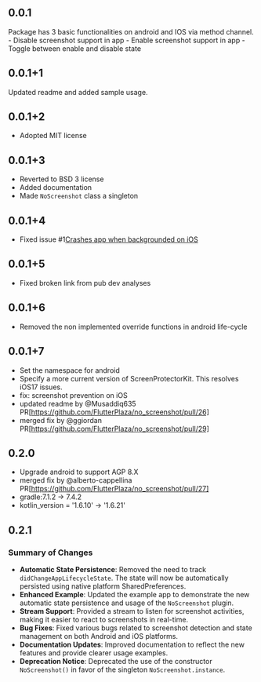 ## 0.0.1

Package has 3 basic functionalities on android and IOS via method channel.
    - Disable screenshot support in app
    - Enable screenshot support in app
    - Toggle between enable and disable state

## 0.0.1+1

Updated readme and added sample usage.

## 0.0.1+2

- Adopted MIT license

## 0.0.1+3

- Reverted to BSD 3 license
- Added documentation
- Made `NoScreenshot` class a singleton

## 0.0.1+4

- Fixed issue #1[Crashes app when backgrounded on iOS](https://github.com/FlutterPlaza/no_screenshot/issues/1)

## 0.0.1+5

- Fixed broken link from pub dev analyses

## 0.0.1+6

- Removed the non implemented override functions in android life-cycle

## 0.0.1+7

- Set the namespace for android
- Specify a more current version of ScreenProtectorKit.  This resolves iOS17 issues.
- fix: screenshot prevention on iOS
- updated readme by @Musaddiq635 PR[https://github.com/FlutterPlaza/no_screenshot/pull/26]
- merged fix by @ggiordan PR[https://github.com/FlutterPlaza/no_screenshot/pull/29]

## 0.2.0

- Upgrade android to support AGP 8.X
- merged fix by @alberto-cappellina PR[https://github.com/FlutterPlaza/no_screenshot/pull/27]
- gradle:7.1.2 -> 7.4.2
- kotlin_version = '1.6.10' -> '1.6.21'


## 0.2.1

### Summary of Changes

- **Automatic State Persistence**: Removed the need to track `didChangeAppLifecycleState`. The state will now be automatically persisted using native platform SharedPreferences.
- **Enhanced Example**: Updated the example app to demonstrate the new automatic state persistence and usage of the `NoScreenshot` plugin.
- **Stream Support**: Provided a stream to listen for screenshot activities, making it easier to react to screenshots in real-time.
- **Bug Fixes**: Fixed various bugs related to screenshot detection and state management on both Android and iOS platforms.
- **Documentation Updates**: Improved documentation to reflect the new features and provide clearer usage examples.
- **Deprecation Notice**: Deprecated the use of the constructor `NoScreenshot()` in favor of the singleton `NoScreenshot.instance`.
